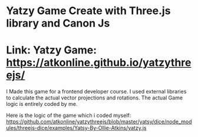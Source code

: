 # Yatzy Game Create with Three.js library and Canon Js

# Link: Yatzy Game: https://atkonline.github.io/yatzythreejs/

I Made this game for a frontend developer course. I used external libraries to calculate the actual vector projections and rotations. The actual Game logic is entirely coded by me. 

Here is the logic of the game which i coded myself: https://github.com/atkonline/yatzythreejs/blob/master/yatsy/dice/node_modules/threejs-dice/examples/Yatsy-By-Ollie-Atkins/yatzy.js

